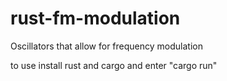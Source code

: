 # rust-fm-modulation
Oscillators that allow for frequency modulation

to use install rust and cargo and enter "cargo run"
